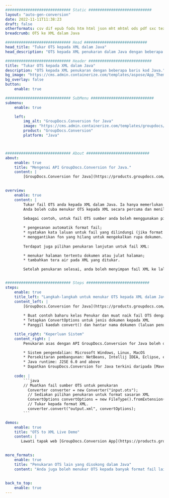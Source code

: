 ```yaml
---
############################# Static ############################
layout: "auto-gen-conversion"
date: 2022-11-11T11:38:23
draft: false
otherformats: csv dif epub fods htm html json mht mhtml ods pdf sxc tex tsv xlam xls xlsb xlsm xlsx xlt xltm xltx xml xps
breadcrumb: OTS ke XML dalam Java

############################# Head ############################
head_title: "Tukar OTS kepada XML dalam Java"
head_description: "OTS kepada XML penukaran dalam Java dengan beberapa baris kod. Tukar lebih 160 format fail menggunakan API penukaran dokumen GroupDocs untuk Java"

############################# Header ############################
title: "Tukar OTS kepada XML dalam Java"
description: "OTS kepada XML penukaran dengan beberapa baris kod Java."
bg_image: "https://cms.admin.containerize.com/templates/aspose/App_Themes/V3/images/bg/header1.png"
bg_overlay: false
button:
    enable: true

############################# SubMenu ############################
submenu:
    enable: true

    left:
        img_alt: "GroupDocs.Conversion for Java"
        image: "https://cms.admin.containerize.com/templates/groupdocs/images/product-logos/90x90-noborder/groupdocs-conversion-java.png"
        product: "GroupDocs.Conversion"
        platform: "Java"



############################# About ############################
about:
    enable: true
    title: "Mengenai API GroupDocs.Conversion for Java."
    content: |
        [GroupDocs.Conversion for Java](https://products.groupdocs.com/conversion/java/) ialah API penukaran format fail lanjutan untuk menukar antara imej popular dan format dokumen seperti Microsoft Office, OpenDocument, PDF, HTML, e-mel, CAD. dan banyak lagi dengan hanya beberapa baris kod. API asli secara automatik mengesan format dokumen asal dan menawarkan banyak pilihan untuk menyesuaikan dokumen yang ditukar. Bersama-sama dengan fungsi mengekstrak maklumat daripada dokumen, ia juga menyokong caching hasil penukaran ke cakera tempatan secara lalai. Walau bagaimanapun, sebarang jenis storan cache boleh disokong dengan melaksanakan antara muka yang sesuai - Amazon S3, Dropbox, Google Drive, Windows Azure, Reddis atau mana-mana yang lain.
    

overview:
    enable: true
    content: |
        Tukar fail OTS anda kepada XML dalam Java. Ia hanya memerlukan beberapa baris kod Java pada mana-mana platform pilihan anda, seperti Windows, Linux, macOS.
        Anda boleh cuba menukar OTS kepada XML secara percuma dan menilai kualiti hasil penukaran. Bersama-sama dengan skrip penukaran fail mudah, anda boleh mencuba pilihan yang lebih canggih untuk memuatkan fail sumber OTS dan menyimpan output XML. 
        
        Sebagai contoh, untuk fail OTS sumber anda boleh menggunakan pilihan pemuatan berikut:

        * pengesanan automatik format fail;
        * nyatakan kata laluan untuk fail yang dilindungi (jika format fail menyokongnya);
        * menggantikan fon yang hilang untuk mengekalkan rupa dokumen.
        
        Terdapat juga pilihan penukaran lanjutan untuk fail XML:

        * menukar halaman tertentu dokumen atau julat halaman;
        * tambahkan tera air pada XML yang ditukar.

        Setelah penukaran selesai, anda boleh menyimpan fail XML ke laluan fail setempat anda atau ke mana-mana storan pihak ketiga seperti FTP, Amazon S3, Google Drive, Dropbox dll. Sila ambil perhatian - untuk menukar OTS kepada XML, anda tidak perlu memasang sebarang perisian tambahan, seperti MS Office, Open Office, Adobe Acrobat Reader dsb.


############################# Steps ############################
steps:
    enable: true
    title_left: "Langkah-langkah untuk menukar OTS kepada XML dalam Java"
    content_left: |
        [GroupDocs.Conversion for Java](https://products.groupdocs.com/conversion/java/) membenarkan pembangun menukar fail OTS kepada XML dengan mudah dengan beberapa baris kod.
        
        * Buat contoh baharu kelas Penukar dan muat naik fail OTS dengan laluan penuh
        * Tetapkan ConvertOptions untuk jenis dokumen kepada XML
        * Panggil kaedah convert() dan hantar nama dokumen (laluan penuh) dan format (XML) sebagai parameter

    title_right: "Keperluan Sistem"
    content_right: |
        Penukaran asas dengan API GroupDocs.Conversion for Java boleh dilakukan dengan hanya beberapa baris kod. API kami disokong pada semua platform dan sistem pengendalian utama. Sebelum melaksanakan kod di bawah, pastikan anda mempunyai prasyarat berikut dipasang pada sistem anda.

        * Sistem pengendalian: Microsoft Windows, Linux, MacOS
        * Persekitaran pembangunan: NetBeans, Intellij IDEA, Eclipse, etc.
        * Java runtime: J2SE 6.0 and above
        * Dapatkan GroupDocs.Conversion for Java terkini daripada [Maven](https://repository.groupdocs.com/webapp/#/artifacts/browse/tree/General/repo/com/groupdocs/groupdocs-conversion)
         
    code: |
        ```java    
        // Muatkan fail sumber OTS untuk penukaran
          Converter converter = new Converter("input.ots");
          // Sediakan pilihan penukaran untuk format sasaran XML
          ConvertOptions convertOptions = new FileType().fromExtension("xml").getConvertOptions();
          // Tukar kepada format XML.
          converter.convert("output.xml", convertOptions);
        ```

demos:
    enable: true
    title: "OTS to XML Live Demo"
    content: |
       Lawati tapak web [GroupDocs.Conversion App](https://products.groupdocs.app/conversion/family) kami dan cuba OTS kepada XML penukaran sekarang. Demo percuma mempunyai faedah berikut
          

more_formats:
    enable: true
    title: "Penukaran OTS lain yang disokong dalam Java"
    content: "Anda juga boleh menukar OTS kepada banyak format fail lain. Sila lihat senarai di bawah."
       
       
back_to_top:
    enable: true
---
```

